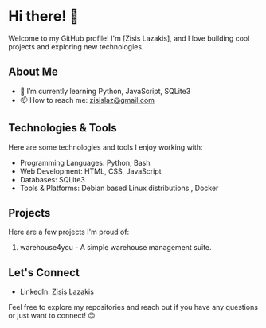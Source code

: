 # Hi there! 👋

Welcome to my GitHub profile! I'm [Zisis Lazakis], and I love building cool projects and exploring new technologies.

## About Me

- 🌱 I’m currently learning Python, JavaScript, SQLite3
- 📫 How to reach me: zisislaz@gmail.com

## Technologies & Tools

Here are some technologies and tools I enjoy working with:

- Programming Languages: Python, Bash
- Web Development: HTML, CSS, JavaScript
- Databases: SQLite3
- Tools & Platforms: Debian based Linux distributions , Docker
  
## Projects

Here are a few projects I'm proud of:

1. warehouse4you - A simple warehouse management suite.


## Let's Connect

- LinkedIn: [Zisis Lazakis](https://gr.linkedin.com/in/zisis-lazakis-075065158)


Feel free to explore my repositories and reach out if you have any questions or just want to connect! 😊
